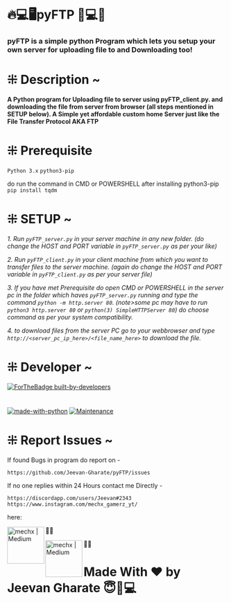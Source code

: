 # 🔥💻🖥pyFTP 📁💻🔥
### pyFTP is a simple python Program which lets you setup your own server for uploading file to and Downloading too!


# ⁜ Description ~

<b>A Python program for Uploading file to server using pyFTP_client.py. and downloading the file from server from browser (all steps mentioned in SETUP below). A Simple yet affordable custom home Server just like the File Transfer Protocol AKA FTP</b>


# ⁜ Prerequisite

`Python 3.x`
`python3-pip`

do run the command in CMD or POWERSHELL after installing python3-pip `pip install tqdm`


 # ⁜ SETUP ~
 <i>1. Run `pyFTP_server.py` in your server machine in any new folder. (do change the HOST and PORT variable in `pyFTP_server.py` as per your like)</i>
 
 <i>2. Run `pyFTP_client.py` in your client machine from which you want to transfer files to the server machine. (again do change the HOST and PORT variable in `pyFTP_client.py` as per your server file)</i>

 <i>3. If you have met Prerequisite do open CMD or POWERSHELL in the server pc in the folder which haves `pyFTP_server.py` running and type the command `python -m http.server 80`. (note>some pc may have to run `python3 http.server 80` or `python(3) SimpleHTTPServer 80`) do choose command as per your system compatibility.</i>
 
 <i>4. to download files from the server PC go to your webbrowser and type `http://<server_pc_ip_here>/<file_name_here>` to download the file.</i>

# ⁜ Developer ~
[![ForTheBadge built-by-developers](http://ForTheBadge.com/images/badges/built-by-developers.svg)](https://github.com/Jeevan-Gharate/)

# 

[![made-with-python](https://img.shields.io/badge/Made%20with-Python-1f425f.svg)](https://www.python.org/)
[![Maintenance](https://img.shields.io/badge/Maintained%3F-yes-green.svg)](https://github.com/Jeevan-Gharate/pyFTP)

# ⁜ Report Issues ~ 

If found Bugs in program do report on - 

`https://github.com/Jeevan-Gharate/pyFTP/issues`

If no one replies within 24 Hours contact me Directly - 

`https://discordapp.com/users/Jeevan#2343`
`https://www.instagram.com/mechx_gamerz_yt/`

here:

[<img align="left" alt="mechx | Medium" width="85px" src="https://img.shields.io/badge/Instagram-E4405F?style=for-the-badge&logo=instagram&logoColor=white" />][instagram]🙌😇

[<img align="left" alt="mechx | Medium" width="85px" src="https://img.shields.io/badge/Discord-7289DA?style=for-the-badge&logo=discord&logoColor=white" />][Discord]🙌😇

# 

# Made With ❤ by Jeevan Gharate 😇👑💻
 
 [discord]: https://discordapp.com/users/Jeevan#2343
 [instagram]: https://www.instagram.com/mechx_gamerz_yt/
